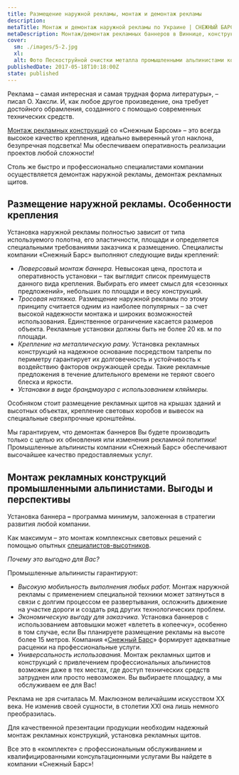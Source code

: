 ```yaml
---
title: Размещение наружной рекламы, монтаж и демонтаж рекламы
description: 
metaTitle: Монтаж и демонтаж наружной рекламы по Украине | СНЕЖНЫЙ БАРС
metaDescription: Монтаж/демонтаж рекламных баннеров в Виннице, конструкций и вывесок, размещение наружной рекламы ☎+38 (096/)555-30-92 от компании Снежный Барс
cover:
  sm: ./images/5-2.jpg
  xl: 
  alt: Фото Пескоструйной очистки металла промышленными альпинистами компании "Снежный Барс"
publishedDate: 2017-05-18T10:18:00Z
state: published    
---
```

Реклама – самая интересная и самая трудная форма литературы», – писал О. Хаксли. И, как любое другое произведение, она требует достойного обрамления, созданного с помощью современных технических средств.

[Монтаж рекламных конструкций](/ru/montazh-i-demontazh-reklamnyx-konstrukcij-shhitov-i-bannerov-v-vinnice/) со «Снежным Барсом» – это всегда высокое качество крепления, идеально выверенный угол наклона, безупречная подсветка! Мы обеспечиваем оперативность реализации проектов любой сложности!

Столь же быстро и профессионально специалистами компании осуществляется демонтаж наружной рекламы, демонтаж рекламных щитов.

## Размещение наружной рекламы. Особенности крепления

Установка наружной рекламы полностью зависит от типа используемого полотна, его эластичности, площади и определяется специальными требованиями заказчика к размещению. Специалисты компании «Снежный Барс» выполняют следующие виды креплений:

- _Люверсовый монтаж баннера._ Невысокая цена, простота и оперативность установки – так выглядит список преимуществ данного вида крепления. Выбирать его имеет смысл для «сезонных предложений», небольших по площади и весу конструкций.
- _Тросовая натяжка._ Размещение наружной рекламы по этому принципу считается одним из наиболее популярных – за счет высокой надежности монтажа и широких возможностей использования. Единственное ограничение касается размеров объекта. Рекламные установки должны быть не более 20 кв. м по площади.
- _Крепление на металлическую раму._ Установка рекламных конструкций на надежное основание посредством талрепы по периметру гарантирует их долговечность и устойчивость к воздействию факторов окружающей среды. Такие рекламные предложения в течение длительного времени не теряют своего блеска и яркости.
- _Установки в виде брандмауэра с использованием кляймеры._

Особняком стоит размещение рекламных щитов на крышах зданий и высотных объектах, крепление световых коробов и вывесок на специальные сверхпрочные кронштейны.

Мы гарантируем, что демонтаж баннеров Вы будете производить только с целью их обновления или изменения рекламной политики! Промышленные альпинисты компании «Снежный Барс» обеспечивают высочайшее качество предоставляемых услуг.

## Монтаж рекламных конструкций промышленными альпинистами. Выгоды и перспективы

Установка баннера **–** программа минимум, заложенная в стратегии развития любой компании.

Как максимум – это монтаж комплексных световых решений с помощью опытных [специалистов-высотников](/ru/promyshlennyi-alpinizm/ru/ "Услуги опытных промышленных альпинистов по доступной цене").

_Почему это выгодно для Вас?_

Промышленные альпинисты гарантируют:

- _Высокую мобильность выполнения любых работ._ Монтаж наружной рекламы с применением специальной техники может затянуться в связи с долгим процессом ее развертывания, осложнить движение на участке дороги и создать ряд других технологических проблем.
- _Экономическую выгоду для заказчика._ Установка баннеров с использованием автовышки может «влететь в копеечку», особенно в том случае, если Вы планируете размещение рекламы на высоте более 15 метров. Компания «[Снежный Барс](/ru/)» формирует адекватные расценки на профессиональные услуги.
- _Универсальность использования._ Монтаж рекламных щитов и конструкций с привлечением профессиональных альпинистов возможен даже в тех местах, где доступ технических средств затруднен или просто невозможен. Вы выбираете площадку, а мы обслуживаем ее для Вас!

Реклама не зря считалась М. Маклюэном величайшим искусством XX века. Не изменив своей сущности, в столетии XXI она лишь немного преобразилась.

Для качественной презентации продукции необходим надежный монтаж рекламных конструкций, установка рекламных щитов.

Все это в «комплекте» с профессиональным обслуживанием и квалифицированными консультационными услугами Вы найдете в компании «Снежный Барс»!
